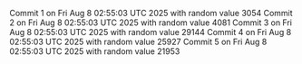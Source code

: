 Commit 1 on Fri Aug  8 02:55:03 UTC 2025 with random value 3054
Commit 2 on Fri Aug  8 02:55:03 UTC 2025 with random value 4081
Commit 3 on Fri Aug  8 02:55:03 UTC 2025 with random value 29144
Commit 4 on Fri Aug  8 02:55:03 UTC 2025 with random value 25927
Commit 5 on Fri Aug  8 02:55:03 UTC 2025 with random value 21953
